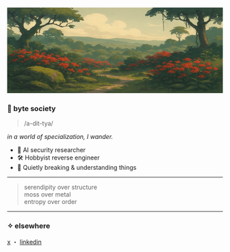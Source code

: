 <p align="center">
  <img src="https://raw.githubusercontent.com/adityac4/adityac4/main/banner.png" alt="byte society banner" width="100%" height="200px"/>
</p>

### 🌿 byte society  
> /a-dit-tya/

_in a world of specialization, I wander._

- 🧠 AI security researcher  
- 🛠️ Hobbyist reverse engineer  
- 🌱 Quietly breaking & understanding things  

---

> serendipity over structure  
> moss over metal  
> entropy over order  

---

### ✧ elsewhere  
[x](https://x.com/aditya_C24) ・ [linkedin](https://linkedin.com/in/adityac4)  
<!-- ・ [blog](https://your-blog.com) -->
